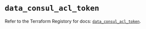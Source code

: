 # `data_consul_acl_token`

Refer to the Terraform Registory for docs: [`data_consul_acl_token`](https://registry.terraform.io/providers/hashicorp/consul/2.20.0/docs/data-sources/acl_token).
